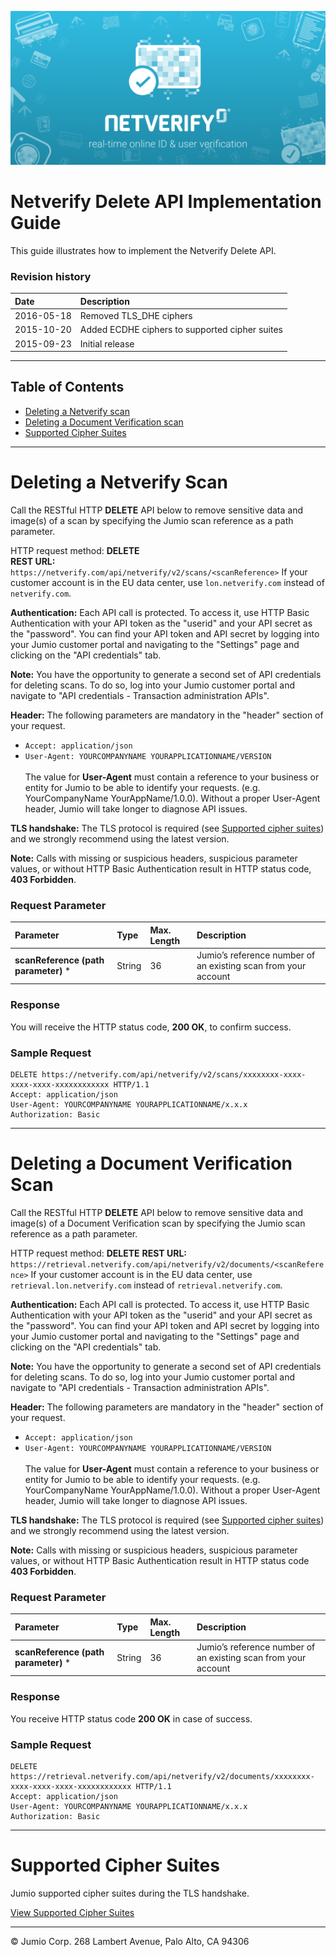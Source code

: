 ![Jumio](/images/netverify.png)

# Netverify Delete API Implementation Guide

This guide illustrates how to implement the Netverify Delete API.

### Revision history

| Date    | Description|
|:--------|:------------|
| 2016-05-18  |Removed TLS\_DHE ciphers|
| 2015-10-20  |Added ECDHE ciphers to supported cipher suites|
| 2015-09-23  |Initial release|

---

## Table of Contents

- [Deleting a Netverify scan](#deleting-a-netverify-scan)
- [Deleting a Document Verification scan](#deleting-a-document-verification-scan)
- [Supported Cipher Suites](#supported-cipher-suites)


---
# Deleting a Netverify Scan

Call the RESTful HTTP **DELETE** API below to remove sensitive data and image(s) of a scan by specifying the Jumio scan reference as a path parameter.

HTTP request method: **DELETE**<br>
**REST URL:** `https://netverify.com/api/netverify/v2/scans/<scanReference>`
If your customer account is in the EU data center, use `lon.netverify.com` instead of `netverify.com`.

**Authentication:** Each API call is protected. To access it, use HTTP Basic Authentication with your API token as the "userid" and your API secret as the "password". You can find your API token and API secret by logging into your Jumio customer portal and navigating to the "Settings" page and clicking on the "API credentials" tab.

**Note:** You have the opportunity to generate a second set of API credentials for deleting scans. To do so, log into your Jumio customer portal and navigate to "API credentials - Transaction administration APIs".

**Header:** The following parameters are mandatory in the "header" section of your request.<br>
-	`Accept: application/json`<br />
-	`User-Agent: YOURCOMPANYNAME YOURAPPLICATIONNAME/VERSION`<br /><br>
The value for **User-Agent** must contain a reference to your business or entity for Jumio to be able to identify your requests. (e.g. YourCompanyName YourAppName/1.0.0). Without a proper User-Agent header, Jumio will take longer to diagnose API issues.

**TLS handshake:** The TLS protocol is required (see [Supported cipher suites](/netverify/supported-cipher-suites.md)) and we strongly recommend using the latest version.

**Note:** Calls with missing or suspicious headers, suspicious parameter values, or without HTTP Basic Authentication result in HTTP status code, **403 Forbidden**.

### Request Parameter

|Parameter       | Type    | Max. Length| Description|
|:---------------|:--------|:------------|:------------|
|**scanReference (path parameter)** *| String|36|Jumio’s reference number of an existing scan from your account|

### Response

You will receive the HTTP status code, **200 OK**, to confirm success.

### Sample Request

```
DELETE https://netverify.com/api/netverify/v2/scans/xxxxxxxx-xxxx-xxxx-xxxx-xxxxxxxxxxxx HTTP/1.1
Accept: application/json
User-Agent: YOURCOMPANYNAME YOURAPPLICATIONNAME/x.x.x
Authorization: Basic
```

---

# Deleting a Document Verification Scan

Call the RESTful HTTP **DELETE** API below to remove sensitive data and image(s) of a Document Verification scan by specifying the Jumio scan reference as a path parameter.

HTTP request method: **DELETE**
**REST URL:** `https://retrieval.netverify.com/api/netverify/v2/documents/<scanReference>`
If your customer account is in the EU data center, use `retrieval.lon.netverify.com` instead of `retrieval.netverify.com`.

**Authentication:** Each API call is protected. To access it, use HTTP Basic Authentication with your API token as the "userid" and your API secret as the "password". You can find your API token and API secret by logging into your Jumio customer portal and navigating to the "Settings" page and clicking on the "API credentials" tab.

**Note:** You have the opportunity to generate a second set of API credentials for deleting scans. To do so, log into your Jumio customer portal and navigate to "API credentials - Transaction administration APIs".

**Header:** The following parameters are mandatory in the "header" section of your request.<br/>
-	`Accept: application/json`<br/>
-	`User-Agent: YOURCOMPANYNAME YOURAPPLICATIONNAME/VERSION`<br/><br/>
The value for **User-Agent** must contain a reference to your business or entity for Jumio to be able to identify your requests. (e.g. YourCompanyName YourAppName/1.0.0). Without a proper User-Agent header, Jumio will take longer to diagnose API issues.

**TLS handshake:** The TLS protocol is required (see [Supported cipher suites](/netverify/supported-cipher-suites.md)) and we strongly recommend using the latest version.

**Note:** Calls with missing or suspicious headers, suspicious parameter values, or without HTTP Basic Authentication result in HTTP status code **403 Forbidden**.

### Request Parameter

|Parameter       | Type    | Max. Length| Description|
|:--------|:--------|:--------|:---------|
|**scanReference (path parameter)** *| String|36|Jumio’s reference number of an existing scan from your account|

### Response

You receive HTTP status code **200 OK** in case of success.

### Sample Request

```
DELETE https://retrieval.netverify.com/api/netverify/v2/documents/xxxxxxxx-xxxx-xxxx-xxxx-xxxxxxxxxxxx HTTP/1.1
Accept: application/json
User-Agent: YOURCOMPANYNAME YOURAPPLICATIONNAME/x.x.x
Authorization: Basic
```

---

# Supported Cipher Suites
Jumio supported cipher suites during the TLS handshake.<p>
[View Supported Cipher Suites](/netverify/supported-cipher-suites.md)

---
&copy; Jumio Corp. 268 Lambert Avenue, Palo Alto, CA 94306
